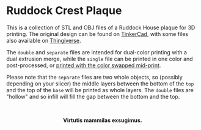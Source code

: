 # Ruddock Crest Plaque

This is a collection of STL and OBJ files of a Ruddock House plaque for 3D printing. The original design can be found on [TinkerCad](https://www.tinkercad.com/things/eQNwdROub6r ), with some files also available on [Thingiverse](https://www.thingiverse.com/thing:3127481).

The `double` and `separate` files are intended for dual-color printing with a dual extrusion merge, while the `single` file can be printed in one color and post-processed, or [printed with the color swapped mid-print](https://www.thingiverse.com/groups/ruddock/forums/3d-printing/topic:40223).

Please note that the `separate` files are two whole objects, so (possibly depending on your slicer) the middle layers between the bottom of the `top` and the top of the `base` will be printed as whole layers. The `double` files are "hollow" and so infill will fill the gap between the bottom and the top.

&nbsp;

<p align="center">
  <b>Virtutis mammilas exsugimus.</b><br>
</p>
